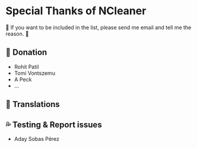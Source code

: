 # Special Thanks of NCleaner

🌟 If you want to be included in the list, please send me email  and tell me the reason. 🌟

## 💖 Donation

- Rohit Patil
- Tomi Vontszemu
- A Peck 
- ...



## 🚩 Translations



## 💦 Testing & Report issues

- Aday Sobas Pérez

